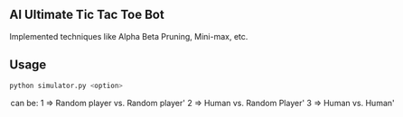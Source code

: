 ## AI Ultimate Tic Tac Toe Bot
Implemented techniques like Alpha Beta Pruning, Mini-max, etc.

## Usage
```python
python simulator.py <option>
```

<option> can be:
  
1 => Random player vs. Random player'

2 => Human vs. Random Player'

3 => Human vs. Human'
